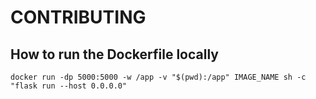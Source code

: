 # CONTRIBUTING

## How to run the Dockerfile locally
```
docker run -dp 5000:5000 -w /app -v "$(pwd):/app" IMAGE_NAME sh -c "flask run --host 0.0.0.0"
```